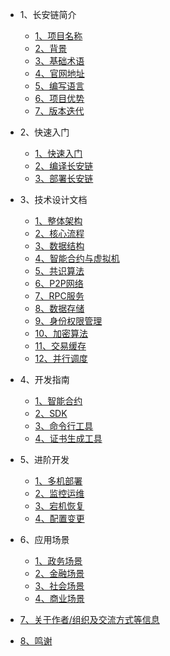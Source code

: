 
* 1、长安链简介
  * [1、项目名称](./docs/intro/1、项目名称.md)
  * [2、背景](./docs/intro/2、背景.md)
  * [3、基础术语](./docs/intro/3、基础术语.md)
  * [4、官网地址](./docs/intro/4、官网地址.md)
  * [5、编写语言](./docs/intro/5、编写语言.md)
  * [6、项目优势](./docs/intro/6、项目优势.md)
  * [7、版本迭代](./docs/intro/7、版本迭代.md)


* 2、快速入门

  * [1、快速入门](./docs/tutorial/1、快速入门.md)
  * [2、编译长安链](./docs/tutorial/2、编译长安链.md)
  * [3、部署长安链](./docs/tutorial/2、部署长安链.md)

* 3、技术设计文档
  * [1、整体架构](./docs/tech/1、整体架构.md)
  * [2、核心流程](./docs/tech/2、核心流程.md)
  * [3、数据结构](./docs/tech/3、数据结构.md)
  * [4、智能合约与虚拟机](./docs/tech/4、智能合约与虚拟机.md)
  * [5、共识算法](./docs/tech/5、共识算法.md)
  * [6、P2P网络](./docs/tech/6、P2P网络.md)
  * [7、RPC服务](./docs/tech/7、RPC服务.md)
  * [8、数据存储](./docs/tech/8、数据存储.md)
  * [9、身份权限管理](./docs/tech/9、身份权限管理.md)
  * [10、加密算法](./docs/tech/10、加密算法.md)
  * [11、交易缓存](./docs/tech/11、交易缓存.md)
  * [12、并行调度](./docs/tech/12、并行调度.md)

* 4、开发指南
  * [1、智能合约](./docs/dev/1、智能合约.md)
  * [2、SDK](./docs/dev/2、SDK.md)
  * [3、命令行工具](./docs/dev/3、命令行工具.md)
  * [4、证书生成工具](./docs/dev/4、证书生成工具.md)

* 5、进阶开发
  * [1、多机部署](./docs/operation/1、多机部署.md)
  * [2、监控运维](./docs/operation/2、监控运维.md)
  * [3、宕机恢复](./docs/operation/3、宕机恢复.md)
  * [4、配置变更](./docs/operation/4、配置变更.md)

* 6、应用场景
  * [1、政务场景](./docs/usecase/1、政务场景.md)
  * [2、金融场景](./docs/usecase/2、金融场景.md)
  * [3、社会场景](./docs/usecase/3、社会场景.md)
  * [4、商业场景](./docs/usecase/4、商业场景.md)
* [7、关于作者/组织及交流方式等信息](./docs/author/1、关于作者.md)
* [8、鸣谢](./docs/thanks/1、鸣谢.md)